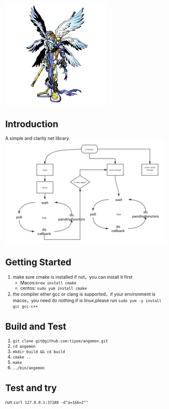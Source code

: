 

![logo](./Angemon.jpg)
# Introduction
A simple and clarity net library.
![](./angemon.png)

# Getting Started

1. make sure cmake is installed if not，you can install it first 
   * Macos:`brew install cmake` 
   * centos: `sudo yum install cmake`
2. the compiler ether gcc or clang is supported，if your environment is macos，you need do nothing.if is linux,please run `sudo yum -y install gcc gcc-c++`


# Build and Test

1. `git clone git@github.com:tiyee/angemon.git`
2. `cd angemon`
3. `mkdir build && cd build`
4. `cmake ..`
5. `make`
6. `../bin/angemon`

# Test and try
run `curl 127.0.0.1:37188 -d"a=1&b=2""`


